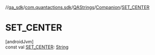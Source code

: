 //[qa_sdk](../../../../index.md)/[com.quantactions.sdk](../../index.md)/[QAStrings](../index.md)/[Companion](index.md)/[SET_CENTER](-s-e-t_-c-e-n-t-e-r.md)

# SET_CENTER

[androidJvm]\
const val [SET_CENTER](-s-e-t_-c-e-n-t-e-r.md): [String](https://kotlinlang.org/api/latest/jvm/stdlib/kotlin/-string/index.html)
